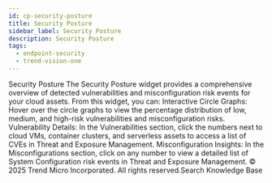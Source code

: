 ```yaml
---
id: cp-security-posture
title: Security Posture
sidebar_label: Security Posture
description: Security Posture
tags:
  - endpoint-security
  - trend-vision-one
---
```


 Security Posture The Security Posture widget provides a comprehensive overview of detected vulnerabilities and misconfiguration risk events for your cloud assets. From this widget, you can: Interactive Circle Graphs: Hover over the circle graphs to view the percentage distribution of low, medium, and high-risk vulnerabilities and misconfiguration risks. Vulnerability Details: In the Vulnerabilities section, click the numbers next to cloud VMs, container clusters, and serverless assets to access a list of CVEs in Threat and Exposure Management. Misconfiguration Insights: In the Misconfigurations section, click on any number to view a detailed list of System Configuration risk events in Threat and Exposure Management. © 2025 Trend Micro Incorporated. All rights reserved.Search Knowledge Base